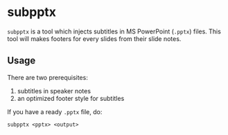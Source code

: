 # subpptx

`subpptx` is a tool which injects subtitles in MS PowerPoint (`.pptx`) files.
This tool will makes footers for every slides from their slide notes.

## Usage

There are two prerequisites:

1. subtitles in speaker notes
2. an optimized footer style for subtitles

If you have a ready `.pptx` file, do:

```
subpptx <pptx> <output>
```